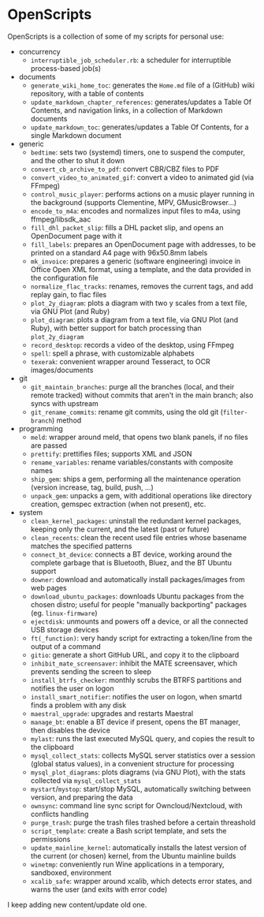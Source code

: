 # OpenScripts

OpenScripts is a collection of some of my scripts for personal use:

- concurrency
  - `interruptible_job_scheduler.rb`: a scheduler for interruptible process-based job(s)
- documents
  - `generate_wiki_home_toc`: generates the `Home.md` file of a (GitHub) wiki repository, with a table of contents
  - `update_markdown_chapter_references`: generates/updates a Table Of Contents, and navigation links, in a collection of Markdown documents
  - `update_markdown_toc`: generates/updates a Table Of Contents, for a single Markdown document
- generic
  - `bedtime`: sets two (systemd) timers, one to suspend the computer, and the other to shut it down
  - `convert_cb_archive_to_pdf`: convert CBR/CBZ files to PDF
  - `convert_video_to_animated_gif`: convert a video to animated gid (via FFmpeg)
  - `control_music_player`: performs actions on a music player running in the background (supports Clementine, MPV, GMusicBrowser...)
  - `encode_to_m4a`: encodes and normalizes input files to m4a, using ffmpeg/libsdk_aac
  - `fill_dhl_packet_slip`: fills a DHL packet slip, and opens an OpenDocument page with it
  - `fill_labels`: prepares an OpenDocument page with addresses, to be printed on a standard A4 page with 96x50.8mm labels
  - `mk_invoice`: prepares a generic (software engineering) invoice in Office Open XML format, using a template, and the data provided in the configuration file
  - `normalize_flac_tracks`: renames, removes the current tags, and add replay gain, to flac files
  - `plot_2y_diagram`: plots a diagram with two y scales from a text file, via GNU Plot (and Ruby)
  - `plot_diagram`: plots a diagram from a text file, via GNU Plot (and Ruby),  with better support for batch processing than `plot_2y_diagram`
  - `record_desktop`: records a video of the desktop, using FFmpeg
  - `spell`: spell a phrase, with customizable alphabets
  - `texerak`: convenient wrapper around Tesseract, to OCR images/documents
- git
  - `git_maintain_branches`: purge all the branches (local, and their remote tracked) without commits that aren't in the main branch; also syncs with upstream
  - `git_rename_commits`: rename git commits, using the old git (`filter-branch`) method
- programming
  - `meld`: wrapper around meld, that opens two blank panels, if no files are passed
  - `prettify`: prettifies files; supports XML and JSON
  - `rename_variables`: rename variables/constants with composite names
  - `ship_gem`: ships a gem, performing all the maintenance operation (version increase, tag, build, push, ...)
  - `unpack_gem`: unpacks a gem, with additional operations like directory creation, gemspec extraction (when not present), etc.
- system
  - `clean_kernel_packages`: uninstall the redundant kernel packages, keeping only the current, and the latest (past or future)
  - `clean_recents`: clean the recent used file entries whose basename matches the specified patterns
  - `connect_bt_device`: connects a BT device, working around the complete garbage that is Bluetooth, Bluez, and the BT Ubuntu support
  - `downer`: download and automatically install packages/images from web pages
  - `download_ubuntu_packages`: downloads Ubuntu packages from the chosen distro; useful for people "manually backporting" packages (eg. `linux-firmware`)
  - `ejectdisk`: unmounts and powers off a device, or all the connected USB storage devices
  - `ft(_function)`: very handy script for extracting a token/line from the output of a command
  - `gitio`: generate a short GitHub URL, and copy it to the clipboard
  - `inhibit_mate_screensaver`: inhibit the MATE screensaver, which prevents sending the screen to sleep
  - `install_btrfs_checker`: monthly scrubs the BTRFS partitions and notifies the user on logon
  - `install_smart_notifier`: notifies the user on logon, when smartd finds a problem with any disk
  - `maestral_upgrade`: upgrades and restarts Maestral
  - `manage_bt`: enable a BT device if present, opens the BT manager, then disables the device
  - `mylast`: runs the last executed MySQL query, and copies the result to the clipboard
  - `mysql_collect_stats`: collects MySQL server statistics over a session (global status values), in a convenient structure for processing
  - `mysql_plot_diagrams`: plots diagrams (via GNU Plot), with the stats collected via `mysql_collect_stats`
  - `mystart`/`mystop`: start/stop MySQL, automatically switching between version, and preparing the data
  - `ownsync`: command line sync script for Owncloud/Nextcloud, with conflicts handling
  - `purge_trash`: purge the trash files trashed before a certain threashold
  - `script_template`: create a Bash script template, and sets the permissions
  - `update_mainline_kernel`: automatically installs the latest version of the current (or chosen) kernel, from the Ubuntu mainline builds
  - `winetmp`: conveniently run Wine applications in a temporary, sandboxed, environment
  - `xcalib_safe`: wrapper around xcalib, which detects error states, and warns the user (and exits with error code)

I keep adding new content/update old one.
